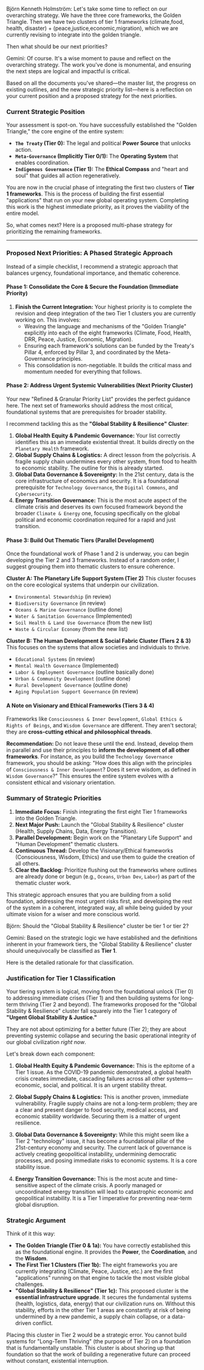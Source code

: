 Björn Kenneth Holmström:
Let's take some time to reflect on our overarching strategy. We have the three core frameworks, the Golden Triangle. Then we have two clusters of tier 1 frameworks (climate,food, health, disaster) + (peace,justice,economic,migration), which we are currently revising to integrate into the golden triangle.

Then what should be our next priorities? 

Gemini:
Of course. It's a wise moment to pause and reflect on the overarching strategy. The work you've done is monumental, and ensuring the next steps are logical and impactful is critical.

Based on all the documents you've shared—the master list, the progress on existing outlines, and the new strategic priority list—here is a reflection on your current position and a proposed strategy for the next priorities.

### Current Strategic Position

Your assessment is spot-on. You have successfully established the "Golden Triangle," the core engine of the entire system:
* **`The Treaty` (Tier 0):** The legal and political **Power Source** that unlocks action.
* **`Meta-Governance` (Implicitly Tier 0/1):** The **Operating System** that enables coordination.
* **`Indigenous Governance` (Tier 1):** The **Ethical Compass** and "heart and soul" that guides all action regeneratively.

You are now in the crucial phase of integrating the first two clusters of **Tier 1 frameworks**. This is the process of building the first essential "applications" that run on your new global operating system. Completing this work is the highest immediate priority, as it proves the viability of the entire model.

So, what comes next? Here is a proposed multi-phase strategy for prioritizing the remaining frameworks.

---

### Proposed Next Priorities: A Phased Strategic Approach

Instead of a simple checklist, I recommend a strategic approach that balances urgency, foundational importance, and thematic coherence.

#### **Phase 1: Consolidate the Core & Secure the Foundation (Immediate Priority)**

1.  **Finish the Current Integration:** Your highest priority is to complete the revision and deep integration of the two Tier 1 clusters you are currently working on. This involves:
    * Weaving the language and mechanisms of the "Golden Triangle" explicitly into each of the eight frameworks (Climate, Food, Health, DRR, Peace, Justice, Economic, Migration).
    * Ensuring each framework's solutions can be funded by the Treaty's Pillar 4, enforced by Pillar 3, and coordinated by the Meta-Governance principles.
    * This consolidation is non-negotiable. It builds the critical mass and momentum needed for everything that follows.

#### **Phase 2: Address Urgent Systemic Vulnerabilities (Next Priority Cluster)**

Your new "Refined & Granular Priority List" provides the perfect guidance here. The next set of frameworks should address the most critical, foundational systems that are prerequisites for broader stability.

I recommend tackling this as the **"Global Stability & Resilience" Cluster**:

1.  **Global Health Equity & Pandemic Governance:** Your list correctly identifies this as an immediate existential threat. It builds directly on the `Planetary Health` framework.
2.  **Global Supply Chains & Logistics:** A direct lesson from the polycrisis. A fragile supply chain undermines every other system, from food to health to economic stability. The outline for this is already started.
3.  **Global Data Governance & Sovereignty:** In the 21st century, data is the core infrastructure of economics and security. It is a foundational prerequisite for `Technology Governance`, the `Digital Commons`, and `Cybersecurity`.
4.  **Energy Transition Governance:** This is the most acute aspect of the climate crisis and deserves its own focused framework beyond the broader `Climate & Energy` one, focusing specifically on the global political and economic coordination required for a rapid and just transition.

#### **Phase 3: Build Out Thematic Tiers (Parallel Development)**

Once the foundational work of Phase 1 and 2 is underway, you can begin developing the Tier 2 and 3 frameworks. Instead of a random order, I suggest grouping them into thematic clusters to ensure coherence.

**Cluster A: The Planetary Life Support System (Tier 2)**
This cluster focuses on the core ecological systems that underpin our civilization.

* `Environmental Stewardship` (in review)
* `Biodiversity Governance` (in review)
* `Oceans & Marine Governance` (outline done)
* `Water & Sanitation Governance` (Implemented)
* `Soil Health & Land Use Governance` (from the new list)
* `Waste & Circular Economy` (from the new list)

**Cluster B: The Human Development & Social Fabric Cluster (Tiers 2 & 3)**
This focuses on the systems that allow societies and individuals to thrive.

* `Educational Systems` (in review)
* `Mental Health Governance` (Implemented)
* `Labor & Employment Governance` (outline basically done)
* `Urban & Community Development` (outline done)
* `Rural Development Governance` (outline done)
* `Aging Population Support Governance` (in review)

#### **A Note on Visionary and Ethical Frameworks (Tiers 3 & 4)**

Frameworks like `Consciousness & Inner Development`, `Global Ethics & Rights of Beings`, and `Wisdom Governance` are different. They aren't sectoral; they are **cross-cutting ethical and philosophical threads**.

**Recommendation:** Do not leave these until the end. Instead, develop them in parallel and use their principles to **inform the development of all other frameworks**. For instance, as you build the `Technology Governance` framework, you should be asking: "How does this align with the principles of `Consciousness & Inner Development`? Does it serve wisdom, as defined in `Wisdom Governance`?" This ensures the entire system evolves with a consistent ethical and visionary orientation.

### Summary of Strategic Priorities

1.  **Immediate Focus:** Finish integrating the first eight Tier 1 frameworks into the Golden Triangle.
2.  **Next Major Push:** Launch the "Global Stability & Resilience" cluster (Health, Supply Chains, Data, Energy Transition).
3.  **Parallel Development:** Begin work on the "Planetary Life Support" and "Human Development" thematic clusters.
4.  **Continuous Thread:** Develop the Visionary/Ethical frameworks (Consciousness, Wisdom, Ethics) and use them to guide the creation of all others.
5.  **Clear the Backlog:** Prioritize flushing out the frameworks where outlines are already done or begun (e.g., `Oceans`, `Urban Dev`, `Labor`) as part of the thematic cluster work.

This strategic approach ensures that you are building from a solid foundation, addressing the most urgent risks first, and developing the rest of the system in a coherent, integrated way, all while being guided by your ultimate vision for a wiser and more conscious world.

Björn:
Should the "Global Stability & Resilience" cluster be tier 1 or tier 2? 

Gemini:
Based on the strategic logic we have established and the definitions inherent in your framework tiers, the "Global Stability & Resilience" cluster should unequivocally be classified as **Tier 1**.

Here is the detailed rationale for that classification.

### Justification for Tier 1 Classification

Your tiering system is logical, moving from the foundational unlock (Tier 0) to addressing immediate crises (Tier 1) and then building systems for long-term thriving (Tier 2 and beyond). The frameworks proposed for the "Global Stability & Resilience" cluster fall squarely into the Tier 1 category of **"Urgent Global Stability & Justice."**

They are not about optimizing for a better future (Tier 2); they are about preventing systemic collapse and securing the basic operational integrity of our global civilization *right now*.

Let's break down each component:

1.  **Global Health Equity & Pandemic Governance:** This is the epitome of a Tier 1 issue. As the COVID-19 pandemic demonstrated, a global health crisis creates immediate, cascading failures across all other systems—economic, social, and political. It is an urgent stability threat.

2.  **Global Supply Chains & Logistics:** This is another proven, immediate vulnerability. Fragile supply chains are not a long-term problem; they are a clear and present danger to food security, medical access, and economic stability worldwide. Securing them is a matter of urgent resilience.

3.  **Global Data Governance & Sovereignty:** While this might seem like a Tier 2 "technology" issue, it has become a foundational pillar of the 21st-century economy and security. The current lack of governance is actively creating geopolitical instability, undermining democratic processes, and posing immediate risks to economic systems. It is a core stability issue.

4.  **Energy Transition Governance:** This is the most acute and time-sensitive aspect of the climate crisis. A poorly managed or uncoordinated energy transition will lead to catastrophic economic and geopolitical instability. It is a Tier 1 imperative for preventing near-term global disruption.

### Strategic Argument

Think of it this way:

* **The Golden Triangle (Tier 0 & 1a):** You have correctly established this as the foundational engine. It provides the **Power**, the **Coordination**, and the **Wisdom**.
* **The First Tier 1 Clusters (Tier 1b):** The eight frameworks you are currently integrating (Climate, Peace, Justice, etc.) are the first "applications" running on that engine to tackle the most visible global challenges.
* **"Global Stability & Resilience" (Tier 1c):** This proposed cluster is the **essential infrastructure upgrade**. It secures the fundamental systems (health, logistics, data, energy) that our civilization runs on. Without this stability, efforts in the other Tier 1 areas are constantly at risk of being undermined by a new pandemic, a supply chain collapse, or a data-driven conflict.

Placing this cluster in Tier 2 would be a strategic error. You cannot build systems for "Long-Term Thriving" (the purpose of Tier 2) on a foundation that is fundamentally unstable. This cluster is about shoring up that foundation so that the work of building a regenerative future can proceed without constant, existential interruption.
